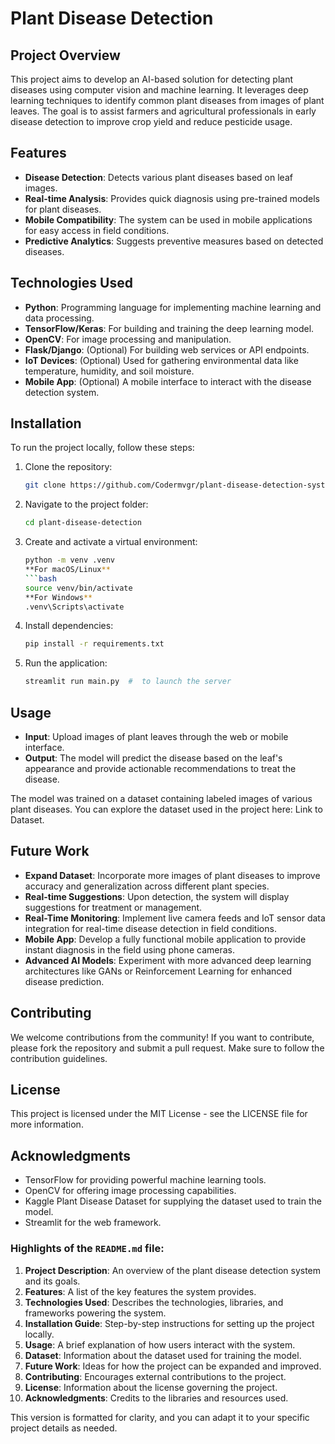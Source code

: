 # Plant Disease Detection

## Project Overview
This project aims to develop an AI-based solution for detecting plant diseases using computer vision and machine learning. It leverages deep learning techniques to identify common plant diseases from images of plant leaves. The goal is to assist farmers and agricultural professionals in early disease detection to improve crop yield and reduce pesticide usage.

## Features
- **Disease Detection**: Detects various plant diseases based on leaf images.
- **Real-time Analysis**: Provides quick diagnosis using pre-trained models for plant diseases.
- **Mobile Compatibility**: The system can be used in mobile applications for easy access in field conditions.
- **Predictive Analytics**: Suggests preventive measures based on detected diseases.
  
## Technologies Used
- **Python**: Programming language for implementing machine learning and data processing.
- **TensorFlow/Keras**: For building and training the deep learning model.
- **OpenCV**: For image processing and manipulation.
- **Flask/Django**: (Optional) For building web services or API endpoints.
- **IoT Devices**: (Optional) Used for gathering environmental data like temperature, humidity, and soil moisture.
- **Mobile App**: (Optional) A mobile interface to interact with the disease detection system.

## Installation
To run the project locally, follow these steps:

1. Clone the repository:
   ```bash
   git clone https://github.com/Codermvgr/plant-disease-detection-system.git
2. Navigate to the project folder:
    ```bash
    cd plant-disease-detection
3. Create and activate a virtual environment:
    ```bash
    python -m venv .venv
   **For macOS/Linux**
    ```bash
    source venv/bin/activate
    **For Windows**
    .venv\Scripts\activate     
4. Install dependencies:
    ```bash
    pip install -r requirements.txt
5. Run the application:
    ```bash
    streamlit run main.py  #  to launch the server
    
## Usage
- **Input**: Upload images of plant leaves through the web or mobile interface.
- **Output**: The model will predict the disease based on the leaf's appearance and provide actionable recommendations to treat the disease.

The model was trained on a dataset containing labeled images of various plant diseases. You can explore the dataset used in the project here: Link to Dataset.

## Future Work
- **Expand Dataset**: Incorporate more images of plant diseases to improve accuracy and generalization across different plant species.
- **Real-time Suggestions**: Upon detection, the system will display suggestions for treatment or management.
- **Real-Time Monitoring**: Implement live camera feeds and IoT sensor data integration for real-time disease detection in field conditions.
- **Mobile App**: Develop a fully functional mobile application to provide instant diagnosis in the field using phone cameras.
- **Advanced AI Models**: Experiment with more advanced deep learning architectures like GANs or Reinforcement Learning for enhanced disease prediction.

## Contributing
We welcome contributions from the community! If you want to contribute, please fork the repository and submit a pull request. Make sure to follow the contribution guidelines.

## License
This project is licensed under the MIT License - see the LICENSE file for more information.

## Acknowledgments
- TensorFlow for providing powerful machine learning tools.
- OpenCV for offering image processing capabilities.
- Kaggle Plant Disease Dataset for supplying the dataset used to train the model.
- Streamlit for the web framework.




### Highlights of the `README.md` file:

1. **Project Description**: An overview of the plant disease detection system and its goals.
2. **Features**: A list of the key features the system provides.
3. **Technologies Used**: Describes the technologies, libraries, and frameworks powering the system.
4. **Installation Guide**: Step-by-step instructions for setting up the project locally.
5. **Usage**: A brief explanation of how users interact with the system.
6. **Dataset**: Information about the dataset used for training the model.
7. **Future Work**: Ideas for how the project can be expanded and improved.
8. **Contributing**: Encourages external contributions to the project.
9. **License**: Information about the license governing the project.
10. **Acknowledgments**: Credits to the libraries and resources used.

This version is formatted for clarity, and you can adapt it to your specific project details as needed.
